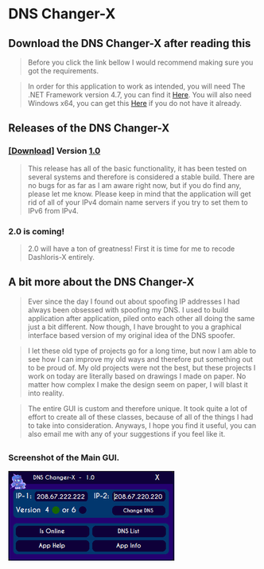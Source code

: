 # DNS Changer-X
## Download the DNS Changer-X after reading this
>Before you click the link bellow I would recommend making sure you got the requirements.

>In order for this application to work as intended, you will need The .NET Framework version 4.7, you can find it [Here](https://dotnet.microsoft.com/download/dotnet-framework/net47).  You will also need Windows x64, you can get this [Here](https://www.microsoft.com/en-us/windows) if you do not have it already.
##
## Releases of the DNS Changer-X
### [[Download]](https://github.com/KvinneKraft/Portfolio/blob/main/DNSChanger-X/Application/1.0/DNSChanger-X.exe?raw=true) Version [1.0](https://github.com/KvinneKraft/Portfolio/blob/main/DNSChanger-X/Application/1.0/DNSChanger-X.exe?raw=true)
>This release has all of the basic functionality, it has been tested on several systems and therefore is considered a stable build.  There are no bugs for as far as I am aware right now, but if you do find any, please let me know.  Please keep in mind that the application will get rid of all of your IPv4 domain name servers if you try to set them to IPv6 from IPv4.
### 2.0 is coming!
>2.0 will have a ton of greatness!  First it is time for me to recode Dashloris-X entirely.
##
## A bit more about the DNS Changer-X
>Ever since the day I found out about spoofing IP addresses I had always been obsessed with spoofing my DNS.  I used to build application after application, piled onto each other all doing the same just a bit different.  Now though, I have brought to you a graphical interface based version of my original idea of the DNS spoofer.  

>I let these old type of projects go for a long time, but now I am able to see how I can improve my old ways and therefore put something out to be proud of.  My old projects were not the best, but these projects I work on today are literally based on drawings I made on paper.  No matter how complex I make the design seem on paper, I will blast it into reality.

>The entire GUI is custom and therefore unique.  It took quite a lot of effort to create all of these classes, because of all of the things I had to take into consideration.  Anyways, I hope you find it useful, you can also email me with any of your suggestions if you feel like it.
##
### Screenshot of the Main GUI.
![Main GUI](Screenshots/MainGUI.png)
